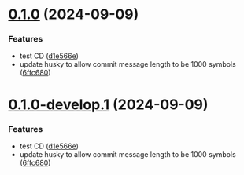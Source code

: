 # [0.1.0](https://github.com/misikdmytro/gotick/compare/v0.0.1...v0.1.0) (2024-09-09)


### Features

* test CD ([d1e566e](https://github.com/misikdmytro/gotick/commit/d1e566e87ed636983f5c382e38684cd5d282d6e0))
* update husky to allow commit message length to be 1000 symbols ([6ffc680](https://github.com/misikdmytro/gotick/commit/6ffc680194efe51d07d6124eed53351ba79c6028))

# [0.1.0-develop.1](https://github.com/misikdmytro/gotick/compare/v0.0.1...v0.1.0-develop.1) (2024-09-09)


### Features

* test CD ([d1e566e](https://github.com/misikdmytro/gotick/commit/d1e566e87ed636983f5c382e38684cd5d282d6e0))
* update husky to allow commit message length to be 1000 symbols ([6ffc680](https://github.com/misikdmytro/gotick/commit/6ffc680194efe51d07d6124eed53351ba79c6028))
